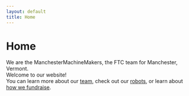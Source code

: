 ```yaml
---
layout: default
title: Home
---
```

# Home
We are the ManchesterMachineMakers, the FTC team for Manchester, Vermont. \
Welcome to our website! \
You can learn more about our [team](/team), check out our [robots](/robots), or learn about [how we fundraise](/fundraising).
